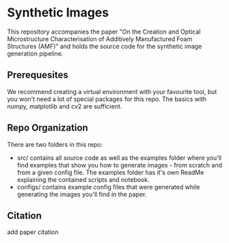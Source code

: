 # Synthetic Images
This repository accompanies the paper "On the Creation and Optical Microstructure Characterisation of Additively Manufactured Foam Structures (AMF)" and holds the source code for the synthetic image generation pipeline.
 
## Prerequesites
We recommend creating a virtual environment with your favourite tool, but you won't need a lot of special packages for this repo.
The basics with numpy, matplotlib and cv2 are sufficient. 

## Repo Organization
There are two folders in this repo:
- src/ contains all source code as well as the examples folder where you'll find examples that show you how to generate images - from scratch and from a given config file. The examples folder has it's own ReadMe explaining the contained scripts and notebook.
- configs/ contains example config files that were generated while generating the images you'll find in the paper.

## Citation
add paper citation
   
